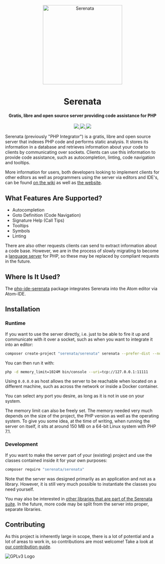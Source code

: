 <div align="center">
<a href="https://gitlab.com/Serenata/Serenata"><img src="https://assets.gitlab-static.net/uploads/-/system/project/avatar/2815601/PHP_Integrator.png" alt="Serenata" title="Serenata" width="258"></a>

<h1>Serenata</h1>
<h4>Gratis, libre and open source server providing code assistance for PHP</h4>

<a href="https://gitlab.com/Serenata/Serenata/commits/master">
    <img src="https://gitlab.com/Serenata/Serenata/badges/master/pipeline.svg">
</a>

<a href="https://gitlab.com/Serenata/Serenata/commits/master">
    <img src="https://gitlab.com/Serenata/Serenata/badges/master/coverage.svg">
</a>

<a href="https://serenata.gitlab.io/#support">
    <img src="https://img.shields.io/badge/€-Support-blue.svg?&amp;style=flat">
</a>
</div>

Serenata (previously "PHP Integrator") is a gratis, libre and open source server that indexes PHP code and performs static analysis. It stores its information in a database and retrieves information about your code to clients by communicating over sockets. Clients can use this information to provide code assistance, such as autocompletion, linting, code navigation and tooltips.

More information for users, both developers looking to implement clients for other editors as well as programmers using the server via editors and IDE's, can be found [on the wiki](https://gitlab.com/Serenata/Serenata/wikis/home) as well as [the website](https://serenata.gitlab.io/).

## What Features Are Supported?
* Autocompletion
* Goto Definition (Code Navigation)
* Signature Help (Call Tips)
* Tooltips
* Symbols
* Linting

There are also other requests clients can send to extract information about a code base. However, we are in the process of slowly migrating to become a [language server](https://microsoft.github.io/language-server-protocol/) for PHP, so these may be replaced by compliant requests in the future.

## Where Is It Used?
The [php-ide-serenata](https://github.com/Gert-dev/php-ide-serenata/) package integrates Serenata into the Atom editor via Atom-IDE.

## Installation
### Runtime
If you want to use the server directly, i.e. just to be able to fire it up and communicate with it over a socket, such as when you want to integrate it into an editor:

```sh
composer create-project "serenata/serenata" serenata --prefer-dist --no-dev
```

You can then run it with:

```sh
php -d memory_limit=1024M bin/console --uri=tcp://127.0.0.1:11111
```

Using `0.0.0.0` as host allows the server to be reachable when located on a different machine, such as across the network or inside a Docker container.

You can select any port you desire, as long as it is not in use on your system.

The memory limit can also be freely set. The memory needed very much depends on the size of the project, the PHP version as well as the operating system. To give you some idea, at the time of writing, when running the server on itself, it sits at around 150 MB on a 64-bit Linux system with PHP 7.1.

### Development
If you want to make the server part of your (existing) project and use the classes contained inside it for your own purposes:

```sh
composer require "serenata/serenata"
```

Note that the server was designed primarily as an application and not as a library. However, it is still very much possible to instantiate the classes you need yourself.

You may also be interested in [other libraries that are part of the Serenata suite](https://gitlab.com/Serenata). In the future, more code may be split from the server into proper, separate libraries.

## Contributing
As this project is inherently large in scope, there is a lot of potential and a lot of areas to work in, so contributions are most welcome! Take a look at [our contribution guide](https://gitlab.com/Serenata/Serenata/blob/master/CONTRIBUTING.md).

![GPLv3 Logo](https://gitlab.com/Serenata/Serenata/raw/793c93b0f69a5f4ba183f1dfff79f0c68d9bd010/resources/images/gpl_v3.png)
